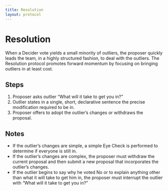 ```yaml
---
title: Resolution
layout: protocol
---
```

# Resolution

When a Decider vote yields a small minority of outliers, the proposer quickly leads the team, in a highly structured fashion, to deal with the outliers. The Resolution protocol promotes forward momentum by focusing on bringing outliers in at least cost.

## Steps

1. Proposer asks outlier “What will it take to get you in?”
2. Outlier states in a single, short, declarative sentence the precise modification required to be in.
3. Proposer offers to adopt the outlier’s changes or withdraws the proposal.

## Notes

* If the outlier’s changes are simple, a simple Eye Check is performed to determine if everyone is still in.
* If the outlier’s changes are complex, the proposer must withdraw the current proposal and then submit a new proposal that incorporates the outlier’s changes.
* If the outlier begins to say why he voted No or to explain anything other than what it will take to get him in, the proposer must interrupt the outlier with “What will it take to get you in?”